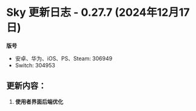 # Sky 更新日志 - 0.27.7 (2024年12月17日)

**版号**
- 安卓、华为、iOS、PS、Steam: 306949
- Switch: 304953

## 更新内容：

1. **使用者界面后端优化**